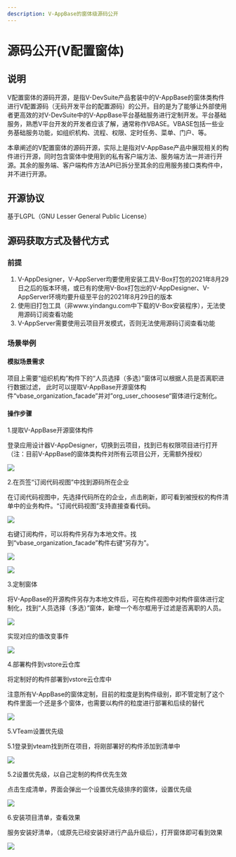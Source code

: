 ```yaml
---
description: V-AppBase的窗体级源码公开
---
```


# 源码公开(V配置窗体)

## 说明

&#x20;   V配置窗体的源码开源，是指V-DevSuite产品套装中的V-AppBase的窗体类构件进行V配置源码（无码开发平台的配置源码）的公开。目的是为了能够让外部使用者更高效的对V-DevSuite中的V-AppBase平台基础服务进行定制开发。平台基础服务，熟悉V平台开发的开发者应该了解，通常称作VBASE。VBASE包括一些业务基础服务功能，如组织机构、流程、权限、定时任务、菜单、门户、等。

&#x20;   本章阐述的V配置窗体的源码开源，实际上是指对V-AppBase产品中展现相关的构件进行开源，同时包含窗体中使用到的私有客户端方法、服务端方法一并进行开源。其余的服务端、客户端构件方法API已拆分至其余的应用服务接口类构件中，并不进行开源。

## 开源协议

基于LGPL（GNU Lesser General Public License）

## 源码获取方式及替代方式

### 前提

1. V-AppDesigner，V-AppServer均要使用安装工具V-Box打包的2021年8月29日之后的版本环境，或已有的使用V-Box打包出的V-AppDesigner、V-AppServer环境均要升级至平台的2021年8月29日的版本
2. 使用旧打包工具（非www.yindangu.com中下载的V-Box安装程序），无法使用源码订阅查看功能
3. V-AppServer需要使用云项目开发模式，否则无法使用源码订阅查看功能

### 场景举例

#### 模拟场景需求

项目上需要“组织机构”构件下的“人员选择（多选）”窗体可以根据人员是否离职进行数据过滤， 此时可以提取V-AppBase开源窗体构件“vbase\_organization\_facade”并对”org\_user\_choosese“窗体进行定制化。

#### 操作步骤

1.提取V-AppBase开源窗体构件

登录应用设计器V-AppDesigner，切换到云项目，找到已有权限项目进行打开（注：目前V-AppBase的窗体类构件对所有云项目公开，无需额外授权）

![](../../.gitbook/assets/image1.png)

2.在页签“订阅代码视图”中找到源码所在企业

&#x20;在订阅代码视图中，先选择代码所在的企业，点击刷新，即可看到被授权的构件清单中的业务构件。“订阅代码视图”支持直接查看代码。

![](<../../.gitbook/assets/image (42).png>)

右键订阅构件，可以将构件另存为本地文件。找到“vbase\_organization\_facade”构件右键“另存为”。

![](<../../.gitbook/assets/image (43).png>)

![](<../../.gitbook/assets/image (44).png>)

3.定制窗体

将V-AppBase的开源构件另存为本地文件后，可在构件视图中对构件窗体进行定制化，找到“人员选择（多选）”窗体，新增一个布尔框用于过滤是否离职的人员。

![](<../../.gitbook/assets/image (45).png>)

实现对应的值改变事件

![](<../../.gitbook/assets/image (46).png>)

4.部署构件到vstore云仓库

将定制好的构件部署到vstore云仓库中

注意所有V-AppBase的窗体定制，目前的粒度是到构件级别，即不管定制了这个构件里面一个还是多个窗体，也需要以构件的粒度进行部署和后续的替代

![](<../../.gitbook/assets/image (47).png>)

5.VTeam设置优先级

5.1登录到vteam找到所在项目，将刚部署好的构件添加到清单中

![](<../../.gitbook/assets/image (48).png>)

5.2设置优先级，以自己定制的构件优先生效

点击生成清单，界面会弹出一个设置优先级排序的窗体，设置优先级

![](<../../.gitbook/assets/image (49).png>)

6.安装项目清单，查看效果

服务安装好清单，（或原先已经安装好进行产品升级后），打开窗体即可看到效果

![](<../../.gitbook/assets/image (50).png>)
